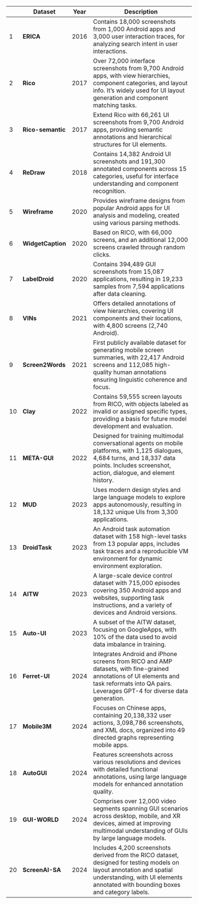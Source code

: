 |  | **Dataset**       | **Year** | **Description**                                              |
| ------- | ----------------- | -------- | ------------------------------------------------------------ |
| 1       | **ERICA**         | 2016     | Contains 18,000 screenshots from 1,000 Android apps and 3,000 user interaction traces, for analyzing search intent in user interactions. |
| 2       | **Rico**          | 2017     | Over 72,000 interface screenshots from 9,700 Android apps, with view hierarchies, component categories, and layout info. It’s widely used for UI layout generation and component matching tasks. |
| 3       | **Rico-semantic**          | 2017     | Extend Rico with 66,261 UI screenshots from 9,700 Android apps, providing semantic annotations and hierarchical structures for UI elements. |
| 4       | **ReDraw**        | 2018     | Contains 14,382 Android UI screenshots and 191,300 annotated components across 15 categories, useful for interface understanding and component recognition. |
| 5       | **Wireframe**     | 2020     | Provides wireframe designs from popular Android apps for UI analysis and modeling, created using various parsing methods. |
| 6       | **WidgetCaption** | 2020     | Based on RICO, with 66,000 screens, and an additional 12,000 screens crawled through random clicks. |
| 7       | **LabelDroid**    | 2020     | Contains 394,489 GUI screenshots from 15,087 applications, resulting in 19,233 samples from 7,594 applications after data cleaning. |
| 8       | **VINs**          | 2021     | Offers detailed annotations of view hierarchies, covering UI components and their locations, with 4,800 screens (2,740 Android). |
| 9       | **Screen2Words**  | 2021     | First publicly available dataset for generating mobile screen summaries, with 22,417 Android screens and 112,085 high-quality human annotations ensuring linguistic coherence and focus. |
| 10       | **Clay**          | 2022     | Contains 59,555 screen layouts from RICO, with objects labeled as invalid or assigned specific types, providing a basis for future model development and evaluation. |
| 11      | **META-GUI**      | 2022     | Designed for training multimodal conversational agents on mobile platforms, with 1,125 dialogues, 4,684 turns, and 18,337 data points. Includes screenshot, action, dialogue, and element history. |
| 12      | **MUD**           | 2023     | Uses modern design styles and large language models to explore apps autonomously, resulting in 18,132 unique UIs from 3,300 applications. |
| 13      | **DroidTask**     | 2023     | An Android task automation dataset with 158 high-level tasks from 13 popular apps, includes task traces and a reproducible VM environment for dynamic environment exploration. |
| 14      | **AITW**          | 2023     | A large-scale device control dataset with 715,000 episodes covering 350 Android apps and websites, supporting task instructions, and a variety of devices and Android versions. |
| 15      | **Auto-UI**       | 2023     | A subset of the AITW dataset, focusing on GoogleApps, with 10% of the data used to avoid data imbalance in training. |
| 16      | **Ferret-UI**     | 2024     | Integrates Android and iPhone screens from RICO and AMP datasets, with fine-grained annotations of UI elements and task reformats into QA pairs. Leverages GPT-4 for diverse data generation. |
| 17      | **Mobile3M**      | 2024     | Focuses on Chinese apps, containing 20,138,332 user actions, 3,098,786 screenshots, and XML docs, organized into 49 directed graphs representing mobile apps. |
| 18      | **AutoGUI**       | 2024     | Features screenshots across various resolutions and devices with detailed functional annotations, using large language models for enhanced annotation quality. |
| 19      | **GUI-WORLD**     | 2024     | Comprises over 12,000 video segments spanning GUI scenarios across desktop, mobile, and XR devices, aimed at improving multimodal understanding of GUIs by large language models. |
| 20      | **ScreenAI-SA**   | 2024     | Includes 4,200 screenshots derived from the RICO dataset, designed for testing models on layout annotation and spatial understanding, with UI elements annotated with bounding boxes and category labels. |

